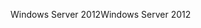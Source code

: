 <span data-ttu-id="dd636-101">Windows Server 2012</span><span class="sxs-lookup"><span data-stu-id="dd636-101">Windows Server 2012</span></span>